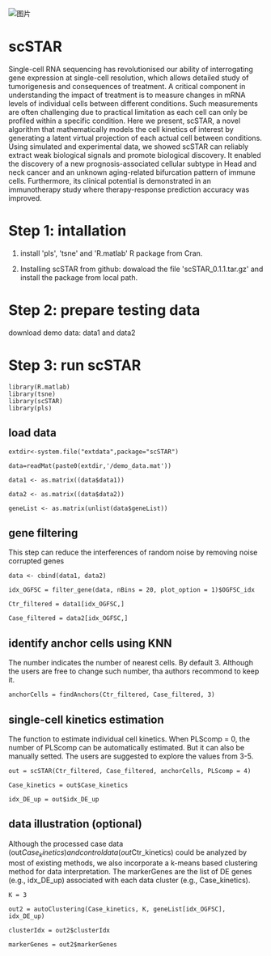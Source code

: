 ![图片](https://user-images.githubusercontent.com/17633478/142828826-fa297984-5359-44ee-89d1-be8b30eb3398.png)

# scSTAR
Single-cell RNA sequencing has revolutionised our ability of interrogating gene expression at single-cell resolution, which allows detailed study of tumorigenesis and consequences of treatment. A critical component in understanding the impact of treatment is to measure changes in mRNA levels of individual cells between different conditions. Such measurements are often challenging due to practical limitation as each cell can only be profiled within a specific condition. Here we present, scSTAR, a novel algorithm that mathematically models the cell kinetics of interest by generating a latent virtual projection of each actual cell between conditions. Using simulated and experimental data, we showed scSTAR can reliably extract weak biological signals and promote biological discovery. It enabled the discovery of a new prognosis-associated cellular subtype in Head and neck cancer and an unknown aging-related bifurcation pattern of immune cells. Furthermore, its clinical potential is demonstrated in an immunotherapy study where therapy-response prediction accuracy was improved. 

# Step 1: intallation

1. install 'pls', 'tsne' and 'R.matlab' R package from Cran.
 
2. Installing scSTAR from github:
dowaload the file 'scSTAR_0.1.1.tar.gz' and install the package from local path.

# Step 2: prepare testing data
download demo data: data1 and data2

# Step 3: run scSTAR

    library(R.matlab)                                                                           
    library(tsne)                                           
    library(scSTAR)         
    library(pls)

## load data

    extdir<-system.file("extdata",package="scSTAR")
    
    data=readMat(paste0(extdir,'/demo_data.mat'))
   
    data1 <- as.matrix((data$data1))  
        
    data2 <- as.matrix((data$data2))   
    
    geneList <- as.matrix(unlist(data$geneList))

## gene filtering 
This step can reduce the interferences of random noise by removing noise corrupted genes

    data <- cbind(data1, data2)
    
    idx_OGFSC = filter_gene(data, nBins = 20, plot_option = 1)$OGFSC_idx    
    
    Ctr_filtered = data1[idx_OGFSC,]      
    
    Case_filtered = data2[idx_OGFSC,]                 
    
## identify anchor cells using KNN
The number indicates the number of nearest cells. By default 3. Although the users are free to change such number, tha authors recommond to keep it. 
                                                                            
    anchorCells = findAnchors(Ctr_filtered, Case_filtered, 3) 

## single-cell kinetics estimation
The function to estimate individual cell kinetics. When PLScomp = 0, the number of PLScomp can be automatically estimated. But it can also be manually setted. The users are suggested to explore the values from 3-5.
  
    out = scSTAR(Ctr_filtered, Case_filtered, anchorCells, PLScomp = 4)   
    
    Case_kinetics = out$Case_kinetics         
    
    idx_DE_up = out$idx_DE_up                                 

## data illustration (optional)
Although the processed case data (out$Case_kinetics) and control data (out$Ctr_kinetics) could be analyzed by most of existing methods, we also incorporate a k-means based clustering method for data interpretation. The markerGenes are the list of DE genes (e.g., idx_DE_up) associated with each data cluster (e.g., Case_kinetics). 

    K = 3     
    
    out2 = autoClustering(Case_kinetics, K, geneList[idx_OGFSC], idx_DE_up)  
    
    clusterIdx = out2$clusterIdx     
    
    markerGenes = out2$markerGenes










